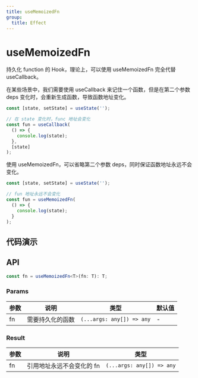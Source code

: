 ```yaml
---
title: useMemoizedFn
group:
  title: Effect
---
```


# useMemoizedFn

持久化 function 的 Hook，理论上，可以使用 useMemoizedFn 完全代替 useCallback。

在某些场景中，我们需要使用 useCallback 来记住一个函数，但是在第二个参数 deps 变化时，会重新生成函数，导致函数地址变化。

```ts
const [state, setState] = useState('');

// 在 state 变化时，func 地址会变化
const fun = useCallback(
  () => {
    console.log(state);
  }, 
  [state]
);
```

使用 useMemoizedFn，可以省略第二个参数 deps，同时保证函数地址永远不会变化。

```ts
const [state, setState] = useState('');

// fun 地址永远不会变化
const fun = useMemoizedFn(
  () => {
    console.log(state);
  }
);
```

## 代码演示

<code src="./demo/demo01.tsx"></code>
<code src="./demo/demo02.tsx"></code>

## API

```ts
const fn = useMemoizedFn<T>(fn: T): T;
```

### Params

| 参数 | 说明             | 类型                      | 默认值 |
|------|------------------|---------------------------|--------|
| fn   | 需要持久化的函数 | `(...args: any[]) => any` | -      |

### Result

| 参数 | 说明                      | 类型                      |
|------|---------------------------|---------------------------|
| fn   | 引用地址永远不会变化的 fn | `(...args: any[]) => any` |

